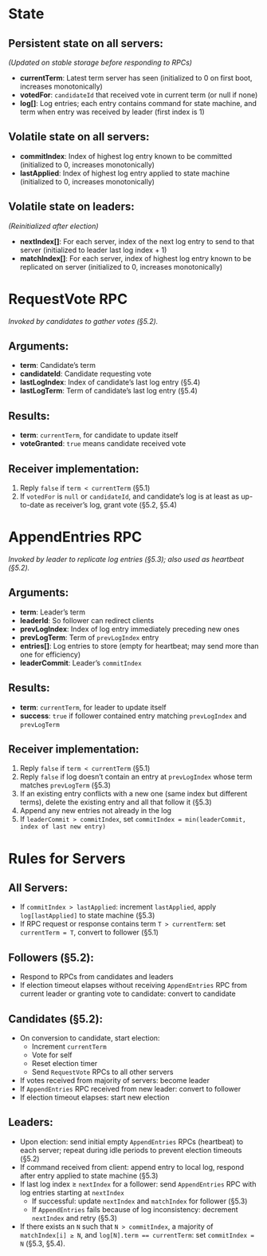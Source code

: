# State

## Persistent state on all servers:
*(Updated on stable storage before responding to RPCs)*

- **currentTerm**: Latest term server has seen (initialized to 0 on first boot, increases monotonically)
- **votedFor**: `candidateId` that received vote in current term (or null if none)
- **log[]**: Log entries; each entry contains command for state machine, and term when entry was received by leader (first index is 1)

## Volatile state on all servers:
- **commitIndex**: Index of highest log entry known to be committed (initialized to 0, increases monotonically)
- **lastApplied**: Index of highest log entry applied to state machine (initialized to 0, increases monotonically)

## Volatile state on leaders:
*(Reinitialized after election)*

- **nextIndex[]**: For each server, index of the next log entry to send to that server (initialized to leader last log index + 1)
- **matchIndex[]**: For each server, index of highest log entry known to be replicated on server (initialized to 0, increases monotonically)

# RequestVote RPC

*Invoked by candidates to gather votes (§5.2).*

## Arguments:
- **term**: Candidate’s term  
- **candidateId**: Candidate requesting vote  
- **lastLogIndex**: Index of candidate’s last log entry (§5.4)  
- **lastLogTerm**: Term of candidate’s last log entry (§5.4)  

## Results:
- **term**: `currentTerm`, for candidate to update itself  
- **voteGranted**: `true` means candidate received vote  

## Receiver implementation:
1. Reply `false` if `term < currentTerm` (§5.1)  
2. If `votedFor` is `null` or `candidateId`, and candidate’s log is at least as up-to-date as receiver’s log, grant vote (§5.2, §5.4)  


# AppendEntries RPC

*Invoked by leader to replicate log entries (§5.3); also used as heartbeat (§5.2).*

## Arguments:
- **term**: Leader’s term  
- **leaderId**: So follower can redirect clients  
- **prevLogIndex**: Index of log entry immediately preceding new ones  
- **prevLogTerm**: Term of `prevLogIndex` entry  
- **entries[]**: Log entries to store (empty for heartbeat; may send more than one for efficiency)  
- **leaderCommit**: Leader’s `commitIndex`  

## Results:
- **term**: `currentTerm`, for leader to update itself  
- **success**: `true` if follower contained entry matching `prevLogIndex` and `prevLogTerm`  

## Receiver implementation:
1. Reply `false` if `term < currentTerm` (§5.1)  
2. Reply `false` if log doesn’t contain an entry at `prevLogIndex` whose term matches `prevLogTerm` (§5.3)  
3. If an existing entry conflicts with a new one (same index but different terms), delete the existing entry and all that follow it (§5.3)  
4. Append any new entries not already in the log  
5. If `leaderCommit > commitIndex`, set `commitIndex = min(leaderCommit, index of last new entry)`  

# Rules for Servers

## All Servers:
- If `commitIndex > lastApplied`: increment `lastApplied`, apply `log[lastApplied]` to state machine (§5.3)  
- If RPC request or response contains term `T > currentTerm`: set `currentTerm = T`, convert to follower (§5.1)  

## Followers (§5.2):
- Respond to RPCs from candidates and leaders  
- If election timeout elapses without receiving `AppendEntries` RPC from current leader or granting vote to candidate: convert to candidate  

## Candidates (§5.2):
- On conversion to candidate, start election:  
  - Increment `currentTerm`  
  - Vote for self  
  - Reset election timer  
  - Send `RequestVote` RPCs to all other servers  
- If votes received from majority of servers: become leader  
- If `AppendEntries` RPC received from new leader: convert to follower  
- If election timeout elapses: start new election  

## Leaders:
- Upon election: send initial empty `AppendEntries` RPCs (heartbeat) to each server; repeat during idle periods to prevent election timeouts (§5.2)  
- If command received from client: append entry to local log, respond after entry applied to state machine (§5.3)  
- If last log index ≥ `nextIndex` for a follower: send `AppendEntries` RPC with log entries starting at `nextIndex`  
  - If successful: update `nextIndex` and `matchIndex` for follower (§5.3)  
  - If `AppendEntries` fails because of log inconsistency: decrement `nextIndex` and retry (§5.3)  
- If there exists an `N` such that `N > commitIndex`, a majority of `matchIndex[i] ≥ N`, and `log[N].term == currentTerm`: set `commitIndex = N` (§5.3, §5.4).  
